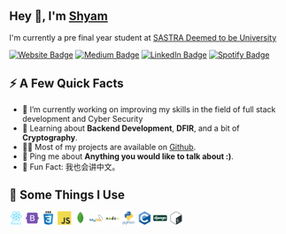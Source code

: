 <h2>Hey 👋, I'm <a href="https://nitr0s.me/">Shyam</a></h2>
<p>I'm currently a pre final year student at <a href="https://sastra.edu">SASTRA Deemed to be University</a></p>
<p><a href="https://nitr0s.me"><img src="https://img.shields.io/badge/-nitr0s.me-4E69C8?style=flat-square&amp;labelColor=4E69C8&amp;logo=Firefox&amp;link=https://nitr0s.me" alt="Website Badge"></a> <a href="https://medium.com/@nitroze"><img src="https://img.shields.io/badge/-@nitroze-14c767?style=flat-square&amp;labelColor=14c767&amp;logo=Medium&amp;link=https://medium.com/@nitroze" alt="Medium Badge"></a> <a href="https://www.linkedin.com/in/shyam-sunder-saravanan-1587b4173/"><img src="https://img.shields.io/badge/-@Shyam Sunder Saravanan-0077B5?style=flat-square&amp;labelColor=0077B5&amp;logo=LinkedIn&amp;link=https://www.linkedin.com/in/shyam-sunder-saravanan-1587b4173/" alt="LinkedIn Badge"></a> <a href="https://open.spotify.com/user/1235099575"><img src="https://img.shields.io/badge/-@Nitro moods-1ED760?style=flat-square&amp;labelColor=fff&amp;logo=Spotify&amp;link=https://open.spotify.com/user/1235099575" alt="Spotify Badge"></a></p>

<h2>⚡️ A Few Quick Facts</h2>
<ul>
<li>🔭 I’m currently working on improving my skills in the field of full stack development and Cyber Security</li>
<li>🧐 Learning about <strong>Backend Development</strong>, <strong>DFIR</strong>, and a bit of <strong>Cryptography</strong>.</li>
<li>👨‍💻 Most of my projects are available on <a href="https://github.com/ShyamSunder149">Github</a>.</li>
<li>💬 Ping me about <strong>Anything you would like to talk about :)</strong>.</li>
<li>🎉 Fun Fact: 我也会讲中文。</li>
</ul>

<h2>🚀 Some Things I Use</h2>
<p align="left">
<img src="https://raw.githubusercontent.com/devicons/devicon/master/icons/react/react-original-wordmark.svg" alt="react" width="25" height="25" />
<img src="https://raw.githubusercontent.com/devicons/devicon/master/icons/bootstrap/bootstrap-plain.svg" alt="bootstrap" width="25" height="25" />
<img src="https://raw.githubusercontent.com/devicons/devicon/master/icons/css3/css3-original-wordmark.svg" alt="css3" width="25" height="25" />
<img src="https://raw.githubusercontent.com/devicons/devicon/master/icons/javascript/javascript-original.svg" alt="javascript" width="25" height="25" />
<img src="https://raw.githubusercontent.com/devicons/devicon/master/icons/mongodb/mongodb-original.svg" alt="mongodb" width="25" height="25" />
<img src="https://raw.githubusercontent.com/devicons/devicon/master/icons/mysql/mysql-original-wordmark.svg" alt="mysql" width="25" height="25" />
<img src="https://raw.githubusercontent.com/devicons/devicon/master/icons/nodejs/nodejs-original-wordmark.svg" alt="nodejs" width="25" height="25" />
<img src="https://raw.githubusercontent.com/devicons/devicon/master/icons/python/python-original-wordmark.svg" alt="python" width="25" height="25" />
<img src="https://raw.githubusercontent.com/devicons/devicon/master/icons/c/c-original.svg" alt="python" width="25" height="25" />  
<img src="https://raw.githubusercontent.com/devicons/devicon/master/icons/django/django-original.svg" alt="python" width="25" height="25" />  
<img src="https://raw.githubusercontent.com/devicons/devicon/master/icons/bash/bash-original.svg" alt="python" width="25" height="25" />  
</p>









